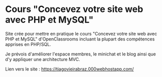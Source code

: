 # Cours "Concevez votre site web avec PHP et MySQL"


Site crée pour mettre en pratique le cours "Concevez votre site web avec PHP et MySQL" d'OpenClassrooms incluant la plupart des compétences apprises en PHP/SQL.

Je prévois d'améliorer l'espace membres, le minichat et le blog ainsi que d'y appliquer une architecture MVC.

Lien vers le site : https://tiagovieirabraz.000webhostapp.com/
